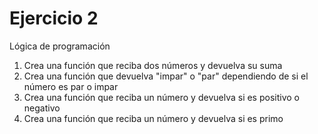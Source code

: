 # Ejercicio 2


Lógica de programación 

1. Crea una función que reciba dos números y devuelva su suma
2. Crea una función que devuelva "impar" o "par" dependiendo de si el número es par o impar
3. Crea una función que reciba un número y devuelva si es positivo o negativo
4. Crea una función que reciba un número y devuelva si es primo
